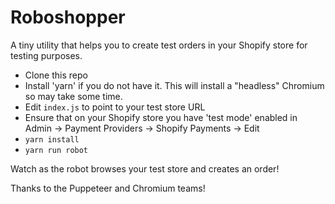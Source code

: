 # Roboshopper

A tiny utility that helps you to create test orders in your Shopify store for testing purposes.

* Clone this repo
* Install 'yarn' if you do not have it. This will install a "headless" Chromium so may take some time.
* Edit `index.js` to point to your test store URL
* Ensure that on your Shopify store you have 'test mode' enabled in Admin -> Payment Providers -> Shopify Payments -> Edit
* `yarn install`
* `yarn run robot`

Watch as the robot browses your test store and creates an order!

Thanks to the Puppeteer and Chromium teams!
    